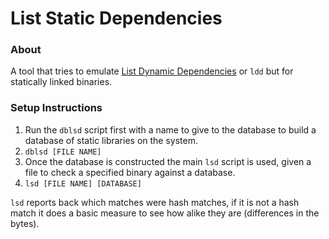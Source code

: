 List Static Dependencies
===
### About
A tool that tries to emulate [List Dynamic Dependencies](http://man7.org/linux/man-pages/man1/ldd.1.html) or `ldd` but for statically linked binaries.

### Setup Instructions
1. Run the `dblsd` script first with a name to give to the database to build a database of static libraries on the system.
  2. `dblsd [FILE NAME]`
3. Once the database is constructed the main `lsd` script is used, given a file to check a specified binary against a database. 
  3. `lsd [FILE NAME] [DATABASE]`

`lsd` reports back which matches were hash matches, if it is not a hash match it does a basic measure to see how alike they are (differences in the bytes).
